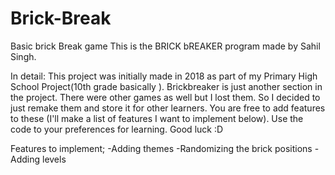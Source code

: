 # Brick-Break
Basic brick Break game
This is the BRICK bREAKER program made by Sahil Singh.

In detail:
This project was initially made in 2018 as part of my Primary High School Project(10th grade basically ). 
Brickbreaker is just another section in the project.
There were other games as well but I lost them. So I decided to just remake them and store it for other learners. 
You are free to add features to these (I'll make a list of features I want to implement below).
Use the code to your preferences for learning. Good luck :D

Features to implement;
-Adding themes 
-Randomizing the brick positions
-Adding levels
